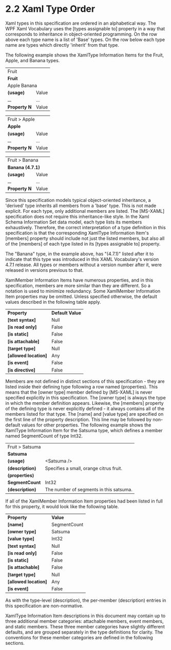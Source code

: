 <html dir="LTR" xmlns:mshelp="http://msdn.microsoft.com/mshelp" xmlns:ddue="http://ddue.schemas.microsoft.com/authoring/2003/5" xmlns:xlink="http://www.w3.org/1999/xlink" xmlns:tool="http://www.microsoft.com/tooltip">

<body>
 <input type="hidden" id="userDataCache" class="userDataStyle">
 <input type="hidden" id="hiddenScrollOffset">
 <img id="dropDownImage" style="display:none; height:0; width:0;" src="../local/drpdown.gif">
 <img id="dropDownHoverImage" style="display:none; height:0; width:0;" src="../local/drpdown_orange.gif">
 <img id="collapseImage" style="display:none; height:0; width:0;" src="../local/collapse.gif">
 <img id="expandImage" style="display:none; height:0; width:0;" src="../local/exp.gif">
 <img id="collapseAllImage" style="display:none; height:0; width:0;" src="../local/collall.gif">
 <img id="expandAllImage" style="display:none; height:0; width:0;" src="../local/expall.gif">
 <img id="copyImage" style="display:none; height:0; width:0;" src="../local/copycode.gif">
 <img id="copyHoverImage" style="display:none; height:0; width:0;" src="../local/copycodeHighlight.gif">
 <div id="header"><h1 class="heading">2.2 Xaml Type Order</h1></div>

 <div id="mainSection">
 <div id="mainBody">
 <div id="allHistory" class="saveHistory" onsave="saveAll()" onload="loadAll()"></div>
 <p xmlns:wsd="http://wsdev.schemas.microsoft.com/authoring/2008/2" xmlns:msxsl="urn:schemas-microsoft-com:xslt" xmlns:script="urn:script" xmlns:build="urn:build">
 </p>
 <div id="sectionSection0" class="section" name="collapseableSection">
 <content xmlns="http://ddue.schemas.microsoft.com/authoring/2003/5" xmlns:wsd="http://wsdev.schemas.microsoft.com/authoring/2008/2" xmlns:msxsl="urn:schemas-microsoft-com:xslt" xmlns:script="urn:script" xmlns:build="urn:build">
 </content>
 </div>
 <div id="sectionSection1" class="section" name="collapseableSection">
 <content xmlns="http://ddue.schemas.microsoft.com/authoring/2003/5" xmlns:wsd="http://wsdev.schemas.microsoft.com/authoring/2008/2" xmlns:msxsl="urn:schemas-microsoft-com:xslt" xmlns:script="urn:script" xmlns:build="urn:build">
<p xmlns="">Xaml types in this specification are ordered in an
alphabetical way. The WPF Xaml Vocabulary uses the [types assignable to]
property in a way that corresponds to inheritance in object-oriented
programming. On the row above each type name is a list of 'Base' types. On
the row below each type name are types which directly 'inherit' from that type.</p>

<p xmlns="">The following example shows the XamlType Information Items
for the Fruit, Apple, and Banana types. </p>

<table class="ProtocolAuthoredTable" xmlns="">
 <tr>
 <td colspan="2"><div>Fruit</div></td>
 </tr>
 <tr>
 <td colspan="2"><div><b>Fruit</b></div></td>
 </tr>
 <tr>
 <td colspan="2"><div>Apple Banana</div></td>
 </tr>
 <tr>
 <td><div><b>(usage)</b></div></td>
 <td><div>Value</div></td>
 </tr>
 <tr>
 <td><div><b>...</b></div></td>
 <td><div>...</div></td>
 </tr>
 <tr>
 <td><div class="indent2"><b>Property N</b></div></td>
 <td><div>Value</div></td>
 </tr>
</table>
<p xmlns=""><b></b></p>

<table class="ProtocolAuthoredTable" xmlns="">
 <tr>
 <td colspan="2"><div>Fruit &gt; Apple</div></td>
 </tr>
 <tr>
 <td colspan="2"><div><b>Apple</b></div></td>
 </tr>
 <tr>
 <td><div><b>(usage)</b></div></td>
 <td><div>Value</div></td>
 </tr>
 <tr>
 <td><div><b>...</b></div></td>
 <td><div>...</div></td>
 </tr>
 <tr>
 <td><div class="indent2"><b>Property N</b></div></td>
 <td><div>Value</div></td>
 </tr>
</table>
<p xmlns=""><b></b></p>

<table class="ProtocolAuthoredTable" xmlns="">
 <tr>
 <td colspan="2"><div>Fruit &gt; Banana</div></td>
 </tr>
 <tr>
 <td colspan="2"><div><b>Banana (4.7.1)</b></div></td>
 </tr>
 <tr>
 <td><div><b>(usage)</b></div></td>
 <td><div>Value</div></td>
 </tr>
 <tr>
 <td><div><b>...</b></div></td>
 <td><div>...</div></td>
 </tr>
 <tr>
 <td><div class="indent2"><b>Property N</b></div></td>
 <td><div>Value</div></td>
 </tr>
</table>
<p xmlns=""><b></b></p>

<p xmlns="">Since this specification models typical object-oriented
inheritance, a 'derived' type inherits all members from a 'base' type. This
is not made explicit. For each type, only additional members are listed. The
<mshelp:link keywords="08a16cac-19b1-4d4e-b50e-7450254f673f" tabindex="0">[MS-XAML]</mshelp:link> specification does not require this inheritance-like
style. In the Xaml Schema Information Set data model, each type lists its
members exhaustively. Therefore, the correct interpretation of a type
definition in this specification is that the corresponding XamlType
Information Item's [members] property should include not just the listed
members, but also all of the [members] of each type listed in its [types
assignable to] property.</p>

<p xmlns="">The "Banana" type, in the example above, has "(4.7.1)" listed
after it to indicate that this type was introduced in this XAML Vocabulary's
version 4.7.1 release. All types or members without a version number after it,
were released in versions previous to that.</p>

<p xmlns="">XamlMember Information Items have numerous properties, and
in this specification, members are more similar than they are different. So a
notation is used to minimize redundancy. Some XamlMember Information Item
properties may be omitted. Unless specified otherwise, the default values
described in the following table apply.</p>

<table class="ProtocolAuthoredTable" xmlns="">
 <tr>
 <td><div><b>Property</b></div></td>
 <td><div><b>Default Value</b></div></td>
 </tr>
 <tr>
 <td><div><b>[text syntax]</b></div></td>
 <td><div>Null</div></td>
 </tr>
 <tr>
 <td><div><b>[is read only]</b></div></td>
 <td><div>False</div></td>
 </tr>
 <tr>
 <td><div><b>[is static]</b></div></td>
 <td><div>False</div></td>
 </tr>
 <tr>
 <td><div><b>[is attachable]</b></div></td>
 <td><div>False</div></td>
 </tr>
 <tr>
 <td><div><b>[target type]</b></div></td>
 <td><div>Null</div></td>
 </tr>
 <tr>
 <td><div><b>[allowed location]</b></div></td>
 <td><div>Any</div></td>
 </tr>
 <tr>
 <td><div><b>[is event]</b></div></td>
 <td><div>False</div></td>
 </tr>
 <tr>
 <td><div><b>[is directive]</b></div></td>
 <td><div>False</div></td>
 </tr>
</table>
<p xmlns=""><b></b></p>

<p xmlns="">Members are not defined in distinct sections of this
specification - they are listed inside their defining type following a row
named (properties). This means that the [owner type] member defined by
<mshelp:link keywords="08a16cac-19b1-4d4e-b50e-7450254f673f" tabindex="0">[MS-XAML]</mshelp:link>
is never specified explicitly in this specification. The [owner type]
is always the type in which the member definition appears.
Likewise, the [members] property of the defining type is never explicitly
defined - it always contains all of the members listed for that type.
The [name] and [value type] are specified on the first line of the property
description. This line may be followed by non-default values for other
properties. The following example shows the XamlType Information Item for the
Satsuma type, which defines a member named SegmentCount of type Int32.</p>

<table class="ProtocolAuthoredTable" xmlns="">
 <tr>
 <td colspan="2"><div>Fruit &gt; Satsuma</div></td>
 </tr>
 <tr>
 <td colspan="2"><div><b>Satsuma</b></div></td>
 </tr>
 <tr>
 <td><div><b>(usage)</b></div></td>
 <td><div>&lt;Satsuma /&gt;</div></td>
 </tr>
 <tr>
 <td><div><b>(description)</b></div></td>
 <td><div>Specifies a small, orange citrus fruit.</div></td>
 </tr>
 <tr>
 <td><div><b>(properties)</b></div></td>
 <td></td>
 </tr>
 <tr>
 <td><div class="indent2"><b>SegmentCount</b></div></td>
 <td><div>Int32</div></td>
 </tr>
 <tr>
 <td><div class="indent4"><b>(description)</b></div></td>
 <td><div>The number of segments in this satsuma.</div></td>
 </tr>
</table>
<p xmlns=""><b></b></p>

<p xmlns="">If all of the XamlMember Information Item properties had
been listed in full for this property, it would look like the following table.</p>

<table class="ProtocolAuthoredTable" xmlns="">
 <tr>
 <td><div><b>Property</b></div></td>
 <td><div><b>Value</b></div></td>
 </tr>
 <tr>
 <td><div><b>[name]</b></div></td>
 <td><div>SegmentCount</div></td>
 </tr>
 <tr>
 <td><div><b>[owner type]</b></div></td>
 <td><div>Satsuma</div></td>
 </tr>
 <tr>
 <td><div><b>[value type]</b></div></td>
 <td><div>Int32</div></td>
 </tr>
 <tr>
 <td><div><b>[text syntax]</b></div></td>
 <td><div>Null</div></td>
 </tr>
 <tr>
 <td><div><b>[is read only]</b></div></td>
 <td><div>False</div></td>
 </tr>
 <tr>
 <td><div><b>[is static]</b></div></td>
 <td><div>False</div></td>
 </tr>
 <tr>
 <td><div><b>[is attachable]</b></div></td>
 <td><div>False</div></td>
 </tr>
 <tr>
 <td><div><b>[target type]</b></div></td>
 <td><div>Null</div></td>
 </tr>
 <tr>
 <td><div><b>[allowed location]</b></div></td>
 <td><div>Any</div></td>
 </tr>
 <tr>
 <td><div><b>[is event]</b></div></td>
 <td><div>False</div></td>
 </tr>
</table>
<p xmlns=""><b></b></p>

<p xmlns="">As with the type-level (description), the per-member (description)
entries in this specification are non-normative.</p>

<p xmlns="">XamlType Information Item descriptions in this document may
contain up to three additional member categories: attachable members, event
members, and static members. These three member categories have slightly
different defaults, and are grouped separately in the type definitions for
clarity. The conventions for these member categories are defined in the
following sections.</p>
 </content>
 </div>
 <!--[if gte IE 5]>
 <tool:tip element="languageFilterToolTip" avoidmouse="false"/>
 <![endif]-->
 </div>
 <a name="feedback"></a><span></span>
 </div>
</body></html>
